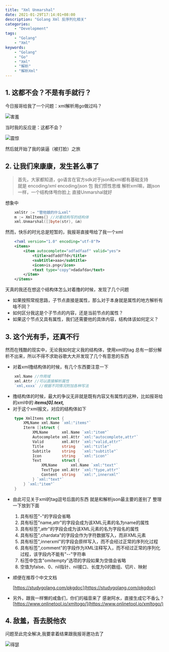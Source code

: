 ```yaml
---
title: "Xml Unmarshal"
date: 2021-01-29T17:14:01+08:00
description: "Golang Xml 反序列化相关"
categories:
    - "Development"
tags:
    - "Golang"
    - "Xml"
keywords:
    - "Golang"
    - "Go"
    - "Xml"
    - "解析"
    - "解析Xml"
---
```



## 1. 这都不会？不是有手就行？

今日报哥给我了一个问题：xml解析用go做过吗？

![害羞](https://blog-img.luanruisong.com/blog/img/20210205132719.png)

当时我的反应是：这都不会？

![震惊](https://blog-img.luanruisong.com/blog/img/20210205132733.png)

然后就开始了我的装逼（被打脸）之旅

## 2. 让我们来康康，发生甚么事了

> 首先，大家都知道，go语言在官方sdk对于json和xml都有基础支持  
就是  encoding/xml encoding/json 包
我们惯性思维 解析xml嘛，跟json一样，一个结构体甩你脸上 直接Unmarshal就好

想象中

```go
    xmlStr := "管他娘的什么xml"
    m := XmlItems{} //对着结构写的结构体
    xml.Unmarshal([]byte(str), &m)
```

然而，快乐的时光总是短暂的，我报哥直接甩给了我一个xml

```xml
    <?xml version="1.0" encoding="utf-8"?>
    <items>
        <item autocomplete="adfadfaaf" valid="yes">
            <title>adfaddffd</title>
            <subtitle>aaa</subtitle>
            <icon>is.png</icon>
            <text type="copy">dadafda</text>
        </item>
    </items>
```

天真的我还在想这个结构体怎么对着撸的时候，发现了几个问题

* 如果按照常规思路，子节点直接是属性，那么对于本身就是属性的地方解析有啥不同？
* 如何区分我这是个子节点的内容，还是当前节点的属性？
* 如果这个节点又具有属性，我们还需要他的具体内容，结构体该如何定义？

## 3. 这个光有手，还真不行

然而在残酷的现实中，无论我如何定义我的结构体，使用xml的tag 总有一部分解析不出来，所以不得不求助谷歌大大并发现了几个有意思的东西

* 对着xml撸结构体的时候，有几个东西要注意一下
  
```go
    xml.Name //作用域
    xml.Attr //可以直接解析属性
    `xml,xxxx` //根据不同情况附加各种写法
```

* 撸结构体的时候，最大的争议无非就是既有内容又有属性的这种，比如报哥给的xml中的 ***items[0].text,***
* 对于这个xml报文，对应的结构体如下
  
```go
    type XmlItems struct {
        XMLName xml.Name `xml:"items"`
        Iterm []struct {
            XMLName      xml.Name `xml:"item"`
            Autocomplete xml.Attr `xml:"autocomplete,attr"`
            Valid        xml.Attr `xml:"valid,attr"`
            Title        string   `xml:"title"`
            Subtitle     string   `xml:"subtitle"`
            Icon         string   `xml:"icon"`
            Text         struct {
                XMLName      xml.Name `xml:"text"`
                TextType xml.Attr `xml:"type,attr"`
                Content  string   `xml:",innerxml"`
            } `xml:"text"`
        } `xml:"item"`
    }
```

* 由此可见关于xml的tag逗号后面的东西  就是和解析json最主要的差别了 整理一下放到下面
  
   1. 具有标签"-"的字段会省略
   2. 具有标签"name,attr"的字段会成为该XML元素的名为name的属性
   3. 具有标签",attr"的字段会成为该XML元素的名为字段名的属性
   4. 具有标签",chardata"的字段会作为字符数据写入，而非XML元素
   5. 具有标签",innerxml"的字段会原样写入，而不会经过正常的序列化过程
   6. 具有标签",comment"的字段作为XML注释写入，而不经过正常的序列化过程，该字段内不能有"--"字符串
   7. 标签中包含"omitempty"选项的字段如果为空值会省略
   8. 空值为false、0、nil指针、nil接口、长度为0的数组、切片、映射

* 顺便在推荐个中文文档

    [https://studygolang.com/pkgdoc](https://studygolang.com/pkgdoc)

* 另外，跟我一样懒的咸鱼们，你们的福音来了
    感谢阿水，直接生成它不香么？
    [https://www.onlinetool.io/xmltogo/](https://www.onlinetool.io/xmltogo/)

## 4. 敌羞，吾去脱他衣

问题至此完全解决,我要拿着结果跟我报哥邀功去了

![得瑟](https://blog-img.luanruisong.com/blog/img/20210205132750.png)
